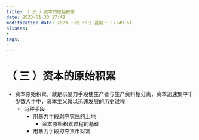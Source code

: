 ```yaml
---
title: （ 三 ）资本的原始积累
date: 2023-01-30 17:49
modification date: 2023 一月 30日 星期一 17:49:51
aliases: 
- 
tags: 
- 
---
```


# （ 三 ）资本的原始积累

- 资本原始积累，就是以暴力手段使生产者与生产资料相分离，资本迅速集中千少数人手中，资本主义得以迅速发展的历史过程
	- 两种手段
		- 用暴力手段剥夺农民的土地
			- 资本原始积累过程的基础
		- 用暴力手段掠夺货币财富